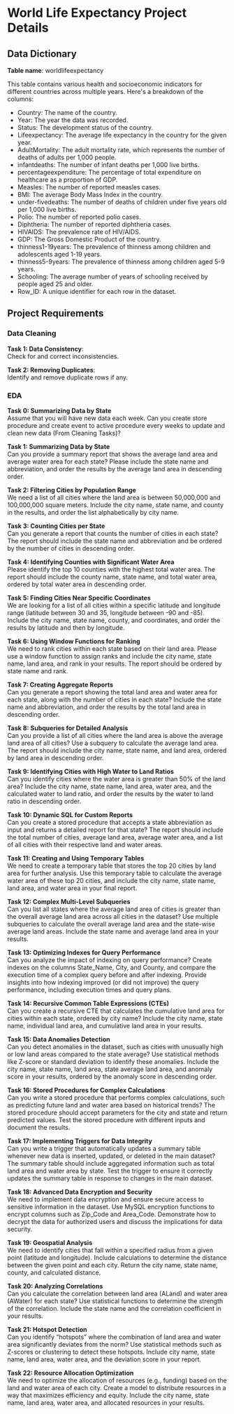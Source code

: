 # World Life Expectancy Project Details
## Data Dictionary

**Table name**: worldlifeexpectancy

This table contains various health and socioeconomic indicators for different countries across multiple years. Here's a breakdown of the columns:

- Country: The name of the country.
- Year: The year the data was recorded.
- Status: The development status of the country.
- Lifeexpectancy: The average life expectancy in the country for the given year.
- AdultMortality: The adult mortality rate, which represents the number of deaths of adults per 1,000 people.
- infantdeaths: The number of infant deaths per 1,000 live births.
- percentageexpenditure: The percentage of total expenditure on healthcare as a proportion of GDP.
- Measles: The number of reported measles cases.
- BMI: The average Body Mass Index in the country.
- under-fivedeaths: The number of deaths of children under five years old per 1,000 live births.
- Polio: The number of reported polio cases.
- Diphtheria: The number of reported diphtheria cases.
- HIVAIDS: The prevalence rate of HIV/AIDS.
- GDP: The Gross Domestic Product of the country.
- thinness1-19years: The prevalence of thinness among children and adolescents aged 1-19 years.
- thinness5-9years: The prevalence of thinness among children aged 5-9 years.
- Schooling: The average number of years of schooling received by people aged 25 and older.
- Row_ID: A unique identifier for each row in the dataset.

## Project Requirements
### Data Cleaning

**Task 1: Data Consistency**:  
Check for and correct inconsistencies.

**Task 2: Removing Duplicates**:  
Identify and remove duplicate rows if any.

### EDA

**Task 0: Summarizing Data by State**  
Assume that you will have new data each week. Can you create store procedure and create event to active procedure every weeks to update and clean new data (From Cleaning Tasks)?

**Task 1: Summarizing Data by State**  
Can you provide a summary report that shows the average land area and average water area for each state? Please include the state name and abbreviation, and order the results by the average land area in descending order.

**Task 2: Filtering Cities by Population Range**  
We need a list of all cities where the land area is between 50,000,000 and 100,000,000 square meters. Include the city name, state name, and county in the results, and order the list alphabetically by city name.

**Task 3: Counting Cities per State**  
Can you generate a report that counts the number of cities in each state? The report should include the state name and abbreviation and be ordered by the number of cities in descending order.

**Task 4: Identifying Counties with Significant Water Area**  
Please identify the top 10 counties with the highest total water area. The report should include the county name, state name, and total water area, ordered by total water area in descending order.

**Task 5: Finding Cities Near Specific Coordinates**  
We are looking for a list of all cities within a specific latitude and longitude range (latitude between 30 and 35, longitude between -90 and -85). Include the city name, state name, county, and coordinates, and order the results by latitude and then by longitude.

**Task 6: Using Window Functions for Ranking**  
We need to rank cities within each state based on their land area. Please use a window function to assign ranks and include the city name, state name, land area, and rank in your results. The report should be ordered by state name and rank.

**Task 7: Creating Aggregate Reports**  
Can you generate a report showing the total land area and water area for each state, along with the number of cities in each state? Include the state name and abbreviation, and order the results by the total land area in descending order.

**Task 8: Subqueries for Detailed Analysis**  
Can you provide a list of all cities where the land area is above the average land area of all cities? Use a subquery to calculate the average land area. The report should include the city name, state name, and land area, ordered by land area in descending order.

**Task 9: Identifying Cities with High Water to Land Ratios**  
Can you identify cities where the water area is greater than 50% of the land area? Include the city name, state name, land area, water area, and the calculated water to land ratio, and order the results by the water to land ratio in descending order.

**Task 10: Dynamic SQL for Custom Reports**  
Can you create a stored procedure that accepts a state abbreviation as input and returns a detailed report for that state? The report should include the total number of cities, average land area, average water area, and a list of all cities with their respective land and water areas.

**Task 11: Creating and Using Temporary Tables**  
We need to create a temporary table that stores the top 20 cities by land area for further analysis. Use this temporary table to calculate the average water area of these top 20 cities, and include the city name, state name, land area, and water area in your final report.

**Task 12: Complex Multi-Level Subqueries**  
Can you list all states where the average land area of cities is greater than the overall average land area across all cities in the dataset? Use multiple subqueries to calculate the overall average land area and the state-wise average land areas. Include the state name and average land area in your results.

**Task 13: Optimizing Indexes for Query Performance**  
Can you analyze the impact of indexing on query performance? Create indexes on the columns State_Name, City, and County, and compare the execution time of a complex query before and after indexing. Provide insights into how indexing improved (or did not improve) the query performance, including execution times and query plans.

**Task 14: Recursive Common Table Expressions (CTEs)**  
Can you create a recursive CTE that calculates the cumulative land area for cities within each state, ordered by city name? Include the city name, state name, individual land area, and cumulative land area in your results.

**Task 15: Data Anomalies Detection**  
Can you detect anomalies in the dataset, such as cities with unusually high or low land areas compared to the state average? Use statistical methods like Z-score or standard deviation to identify these anomalies. Include the city name, state name, land area, state average land area, and anomaly score in your results, ordered by the anomaly score in descending order.

**Task 16: Stored Procedures for Complex Calculations**  
Can you write a stored procedure that performs complex calculations, such as predicting future land and water area based on historical trends? The stored procedure should accept parameters for the city and state and return predicted values. Test the stored procedure with different inputs and document the results.

**Task 17: Implementing Triggers for Data Integrity**  
Can you write a trigger that automatically updates a summary table whenever new data is inserted, updated, or deleted in the main dataset? The summary table should include aggregated information such as total land area and water area by state. Test the trigger to ensure it correctly updates the summary table in response to changes in the main dataset.

**Task 18: Advanced Data Encryption and Security**  
We need to implement data encryption and ensure secure access to sensitive information in the dataset. Use MySQL encryption functions to encrypt columns such as Zip_Code and Area_Code. Demonstrate how to decrypt the data for authorized users and discuss the implications for data security.

**Task 19: Geospatial Analysis**  
We need to identify cities that fall within a specified radius from a given point (latitude and longitude). Include calculations to determine the distance between the given point and each city. Return the city name, state name, county, and calculated distance.

**Task 20: Analyzing Correlations**  
Can you calculate the correlation between land area (ALand) and water area (AWater) for each state? Use statistical functions to determine the strength of the correlation. Include the state name and the correlation coefficient in your results.

**Task 21: Hotspot Detection**  
Can you identify “hotspots” where the combination of land area and water area significantly deviates from the norm? Use statistical methods such as Z-scores or clustering to detect these hotspots. Include city name, state name, land area, water area, and the deviation score in your report.

**Task 22: Resource Allocation Optimization**  
We need to optimize the allocation of resources (e.g., funding) based on the land and water area of each city. Create a model to distribute resources in a way that maximizes efficiency and equity. Include the city name, state name, land area, water area, and allocated resources in your results.
